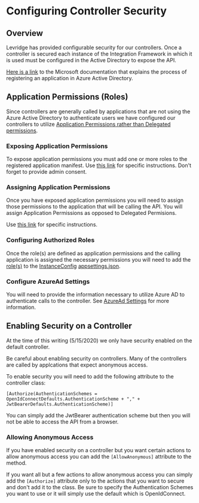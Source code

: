 ﻿# Configuring Controller Security

## Overview
Levridge has provided configurable security for our controllers. Once a controller is
secured each instance of the Integration Framework in which it is used must be 
configured in the Active Directory to expose the API.

[Here is a link](https://docs.microsoft.com/en-us/azure/active-directory/develop/quickstart-register-app) 
to the Microsoft documentation that explains the process of registering
an application in Azure Active Directory.

## Application Permissions (Roles)
Since controllers are generally called by applications that are not using the 
Azure Active Directory to authenticate users we have configured our controllers to
utilize [Application Permissions rather than Delegated permissions](https://docs.microsoft.com/en-us/azure/active-directory/develop/v2-permissions-and-consent#permission-types).

### Exposing Application Permissions
To expose application permissions you must add one or more roles to the registered application manifest.
Use [this link](https://docs.microsoft.com/en-us/azure/active-directory/develop/scenario-protected-web-api-app-registration#exposing-application-permissions-app-roles) 
for specific instructions. Don't forget to provide admin consent.

### Assigning Application Permissions
Once you have exposed application permissions you will need to assign those permissions
to the application that will be calling the API. You will assign Application Permissions 
as opposed to Delegated Permisions.

Use [this link](https://docs.microsoft.com/en-us/azure/active-directory/develop/quickstart-configure-app-access-web-apis#add-permissions-to-access-web-apis)
for specific instructions.

### Configuring Authorized Roles
Once the role(s) are defined as application permissions and the calling application is assigned
the necessary permissions you will need to add the [role(s)](./InstanceConfig.md#AcceptedApiRoles) to the [InstanceConfig](./InstanceConfig.md) [appsettings.json](./appsettings.json.md).

### Configure AzureAd Settings
You will need to provide the information necessary to utilize Azure AD to authenticate calls 
to the controller. See [AzureAd Settings](./AzureAd.md) for more information.

## Enabling Security on a Controller
At the time of this writing (5/15/2020) we only have security enabled on the default controller.

Be careful about enabling security on controllers. Many of the controllers are called by applcations
that expect anonymous access.

To enable security you will need to add the following attribute to the controller class:

    [Authorize(AuthenticationSchemes = OpenIdConnectDefaults.AuthenticationScheme + "," + JwtBearerDefaults.AuthenticationScheme)]
You can simply add the JwtBearer authentication scheme but then you will not be able to access
the API from a browser.

### Allowing Anonymous Access
If you have enabled security on a controller but you want certain actions to allow anonymous
access you can add the `[AllowAnonymous]` attribute to the method.

If you want all but a few actions to allow anonymous access you can simply add the
`[Authorize]` attribute only to the actions that you want to secure and don't add it 
to the class. Be sure to specify the Authentication Schemes you want to use or it will 
simply use the default which is OpenIdConnect.